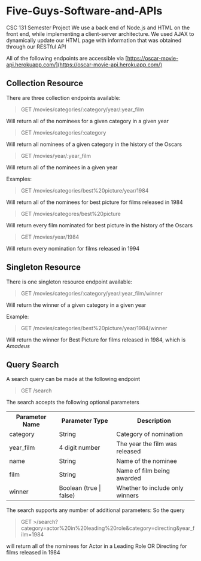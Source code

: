 # Five-Guys-Software-and-APIs
CSC 131 Semester Project
We use a back end of Node.js and HTML on the front end, while implementing a client-server architecture. We used AJAX to dynamically update our HTML page with information that was obtained through our RESTful API

All of the following endpoints are accessible via [https://oscar-movie-api.herokuapp.com/](https://oscar-movie-api.herokuapp.com/)

Collection Resource
-------------------
There are three collection endpoints available:

>GET /movies/categories/:category/year/:year_film

Will return all of the nominees for a given category in a given year

>GET /movies/categories/:category

Will return all nominees of a given category in the history of the Oscars

>GET /movies/year/:year_film

Will return all of the nominees in a given year


Examples:
>GET /movies/categories/best%20picture/year/1984

Will return all of the nominees for best picture for films released in 1984

>GET /movies/categores/best%20picture

Will return every film nominated for best picture in the history of the Oscars

>GET /movies/year/1984

Will return every nomination for films released in 1994

Singleton Resource
------------------
There is one singleton resource endpoint available:

>GET /movies/categories/:category/year/:year_film/winner

Will return the winner of a given category in a given year

Example:
>GET /movies/categories/best%20picture/year/1984/winner

Will return the winner for Best Picture for films released in 1984, which is *Amadeus*

Query Search
------------
A search query can be made at the following endpoint

>GET /search

The search accepts the following optional parameters
<table>
    <tr>
        <th>Parameter Name</th>
        <th>Parameter Type</th>
        <th>Description</th>
    </tr>
    <tr>
        <td>category</td>
        <td>String</td>
        <td>Category of nomination</td>
    </tr>
    <tr>
        <td>year_film</td>
        <td>4 digit number</td>
        <td>The year the film was released</td>
    </tr>
    <tr>
        <td>name</td>
        <td>String</td>
        <td>Name of the nominee</td>
    </tr>
    <tr>
        <td>film</td>
        <td>String</td>
        <td>Name of film being awarded</td>
    </tr>
    <tr>
        <td>winner</td>
        <td>Boolean (true | false)</td>
        <td>Whether to include only winners</td>
    </tr>
</table>

The search supports any number of additional parameters:
So the query
>GET >/search?category=actor%20in%20leading%20role&category=directing&year_film=1984

will return all of the nominees for Actor in a Leading Role OR Directing for films released in 1984

